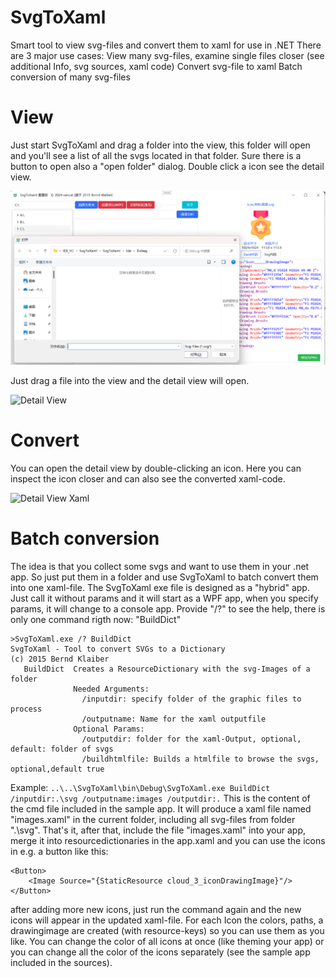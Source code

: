 # SvgToXaml
Smart tool to view svg-files and convert them to xaml for use in .NET
There are 3 major use cases:
View many svg-files, examine single files closer (see additional Info, svg sources, xaml code)
Convert svg-file to xaml
Batch conversion of many svg-files
# View
Just start SvgToXaml and drag a folder into the view, this folder will open and you'll see a list of all the svgs located in that folder. Sure there is a button to open also a "open folder" dialog. Double click a icon see the detail view.

![Main View](/Doc/New.PNG)

Just drag a file into the view and the detail view will open.

![Detail View](/Doc/DetailView.PNG)

# Convert
You can open the detail view by double-clicking an icon. Here you can inspect the icon closer and can also see the converted xaml-code.

![Detail View Xaml](/Doc/DetailViewXaml.PNG)
# Batch conversion
The idea is that you collect some svgs and want to use them in your .net app. So just put them in a folder and use SvgToXaml to batch convert them into one xaml-file.
The SvgToXaml exe file is designed as a "hybrid" app. Just call it without params and it will start as a WPF app, when you specify params, it will change to a console app. Provide "/?" to see the help, there is only one command rigth now: "BuildDict"
```
>SvgToXaml.exe /? BuildDict
SvgToXaml - Tool to convert SVGs to a Dictionary
(c) 2015 Bernd Klaiber
   BuildDict  Creates a ResourceDictionary with the svg-Images of a folder
              Needed Arguments:
                /inputdir: specify folder of the graphic files to process
                /outputname: Name for the xaml outputfile
              Optional Params:
                /outputdir: folder for the xaml-Output, optional, default: folder of svgs
                /buildhtmlfile: Builds a htmlfile to browse the svgs, optional,default true
```
Example:
`..\..\SvgToXaml\bin\Debug\SvgToXaml.exe BuildDict /inputdir:.\svg /outputname:images /outputdir:.`
This is the content of the cmd file included in the sample app. It will produce a xaml file named "images.xaml" in the current folder, including all svg-files from folder ".\svg".
That's it, after that, include the file "images.xaml" into your app, merge it into resourcedictionaries in the app.xaml and you can use the icons in e.g. a button like this:
```
<Button>
    <Image Source="{StaticResource cloud_3_iconDrawingImage}"/>
</Button>
```
after adding more new icons, just run the command again and the new icons will appear in the updated xaml-file.
For each Icon the colors, paths, a drawingimage are created (with resource-keys) so you can use them as you like.
You can change the color of all icons at once (like theming your app) or you can change all the color of the icons separately (see the sample app included in the sources).
